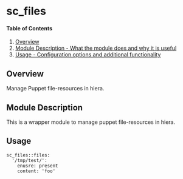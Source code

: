 # sc_files

#### Table of Contents

1. [Overview](#overview)
1. [Module Description - What the module does and why it is useful](#module-description)
1. [Usage - Configuration options and additional functionality](#usage)

## Overview

Manage Puppet file-resources in hiera.

## Module Description

This is a wrapper module to manage puppet file-resources in hiera.

## Usage

```
sc_files::files:
  '/tmp/test/':
    enusre: present
    content: 'foo'
```

